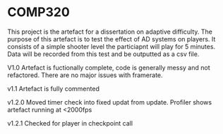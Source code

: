 # COMP320
This project is the artefact for a dissertation on adaptive difficulty. The purpose of this artefact is to test the effect of AD systems on players.
It consists of a simple shooter level the particiapnt will play for 5 minutes. Data will be recorded from this test and be outputted as a csv file.

V1.0
Artefact is fuctionally complete, code is generally messy and not refactored. There are no major issues with framerate.

v1.1
Artefact is fully commented

v1.2.0
Moved timer check into fixed updat from update. Profiler shows artefact running at <2000fps

v1.2.1
Checked for player in checkpoint call
